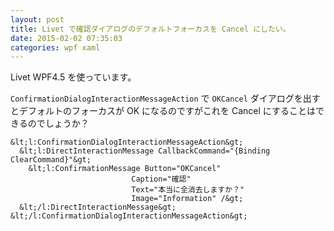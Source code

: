 ```yaml
---
layout: post
title: Livet で確認ダイアログのデフォルトフォーカスを Cancel にしたい。
date: 2015-02-02 07:35:03
categories: wpf xaml
---
```

<p>Livet WPF4.5 を使っています。</p>

<p><code>ConfirmationDialogInteractionMessageAction</code> で <code>OKCancel</code> ダイアログを出すとデフォルトのフォーカスが OK になるのですがこれを Cancel にすることはできるのでしょうか？</p>

```
&lt;l:ConfirmationDialogInteractionMessageAction&gt;
  &lt;l:DirectInteractionMessage CallbackCommand="{Binding ClearCommand}"&gt;
    &lt;l:ConfirmationMessage Button="OKCancel"
                           Caption="確認"
                           Text="本当に全消去しますか？"
                           Image="Information" /&gt;
  &lt;/l:DirectInteractionMessage&gt;
&lt;/l:ConfirmationDialogInteractionMessageAction&gt;
```
